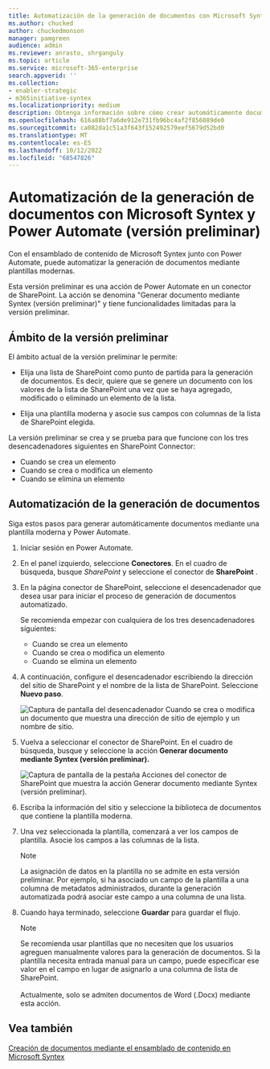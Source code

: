 ```yaml
---
title: Automatización de la generación de documentos con Microsoft Syntex y Power Automate (versión preliminar)
ms.author: chucked
author: chuckedmonson
manager: pamgreen
audience: admin
ms.reviewer: anrasto, shrganguly
ms.topic: article
ms.service: microsoft-365-enterprise
search.appverid: ''
ms.collection:
- enabler-strategic
- m365initiative-syntex
ms.localizationpriority: medium
description: Obtenga información sobre cómo crear automáticamente documentos y otro contenido mediante Microsoft Syntex y Power Automate.
ms.openlocfilehash: 616a88bf7a6de912e731fb96bc4af2f856089de0
ms.sourcegitcommit: ca082da1c51a3f643f152492579eef5679d52bd0
ms.translationtype: MT
ms.contentlocale: es-ES
ms.lasthandoff: 10/12/2022
ms.locfileid: "68547826"
---
```

# <a name="automate-document-generation-with-microsoft-syntex-and-power-automate-preview"></a>Automatización de la generación de documentos con Microsoft Syntex y Power Automate (versión preliminar)

Con el ensamblado de contenido de Microsoft Syntex junto con Power Automate, puede automatizar la generación de documentos mediante plantillas modernas. 

Esta versión preliminar es una acción de Power Automate en un conector de SharePoint. La acción se denomina "Generar documento mediante Syntex (versión preliminar)" y tiene funcionalidades limitadas para la versión preliminar. 

## <a name="scope-of-the-preview"></a>Ámbito de la versión preliminar 

El ámbito actual de la versión preliminar le permite:  

- Elija una lista de SharePoint como punto de partida para la generación de documentos. Es decir, quiere que se genere un documento con los valores de la lista de SharePoint una vez que se haya agregado, modificado o eliminado un elemento de la lista. 

- Elija una plantilla moderna y asocie sus campos con columnas de la lista de SharePoint elegida. 

La versión preliminar se crea y se prueba para que funcione con los tres desencadenadores siguientes en SharePoint Connector:

- Cuando se crea un elemento
- Cuando se crea o modifica un elemento
- Cuando se elimina un elemento

## <a name="automate-document-generation"></a>Automatización de la generación de documentos 

Siga estos pasos para generar automáticamente documentos mediante una plantilla moderna y Power Automate. 

1. Iniciar sesión en Power Automate.

2. En el panel izquierdo, seleccione **Conectores**. En el cuadro de búsqueda, busque *SharePoint* y seleccione el conector de **SharePoint** .

3. En la página conector de SharePoint, seleccione el desencadenador que desea usar para iniciar el proceso de generación de documentos automatizado. 

    Se recomienda empezar con cualquiera de los tres desencadenadores siguientes:

    - Cuando se crea un elemento
    - Cuando se crea o modifica un elemento
    - Cuando se elimina un elemento

4. A continuación, configure el desencadenador escribiendo la dirección del sitio de SharePoint y el nombre de la lista de SharePoint. Seleccione **Nuevo paso**. 

   ![Captura de pantalla del desencadenador Cuando se crea o modifica un documento que muestra una dirección de sitio de ejemplo y un nombre de sitio.](../media/content-understanding/document-generation-trigger.png)

5. Vuelva a seleccionar el conector de SharePoint. En el cuadro de búsqueda, busque y seleccione la acción **Generar documento mediante Syntex (versión preliminar).**

   ![Captura de pantalla de la pestaña Acciones del conector de SharePoint que muestra la acción Generar documento mediante Syntex (versión preliminar).](../media/content-understanding/document-generation-action.png) 

6. Escriba la información del sitio y seleccione la biblioteca de documentos que contiene la plantilla moderna. 

7. Una vez seleccionada la plantilla, comenzará a ver los campos de plantilla. Asocie los campos a las columnas de la lista. 

    > [!NOTE]
    >La asignación de datos en la plantilla no se admite en esta versión preliminar. Por ejemplo, si ha asociado un campo de la plantilla a una columna de metadatos administrados, durante la generación automatizada podrá asociar este campo a una columna de una lista. 

8. Cuando haya terminado, seleccione **Guardar** para guardar el flujo. 

    > [!NOTE]
    > Se recomienda usar plantillas que no necesiten que los usuarios agreguen manualmente valores para la generación de documentos. Si la plantilla necesita entrada manual para un campo, puede especificar ese valor en el campo en lugar de asignarlo a una columna de lista de SharePoint.<br><br> Actualmente, solo se admiten documentos de Word (.Docx) mediante esta acción.  

## <a name="see-also"></a>Vea también

 [Creación de documentos mediante el ensamblado de contenido en Microsoft Syntex](content-assembly.md)
